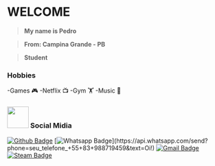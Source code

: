  # WELCOME 

> **My name is Pedro**

> **From:  Campina Grande - PB**

> **Student**


### Hobbies

-Games 🎮
-Netflix 📺
-Gym 🏋️
-Music 🎵


### <img src="https://media.giphy.com/media/huyZxIJvtqVeRp7QcS/giphy.gif" width="50"> Social Midia  



[![Github Badge](https://img.shields.io/badge/-Github-000?style=flat-square&logo=Github&logoColor=white&link=link_do_seu_perfil_no_github)](https://github.com/dantas-726)
[![Whatsapp Badge](https://img.shields.io/badge/-Whatsapp-4CA143?style=flat-square&labelColor=4CA143&logo=whatsapp&logoColor=white&link=https://api.whatsapp.com/send?phone=seu_telefone_55+DDD+número_de_telefone&text=Oi!)](https://api.whatsapp.com/send?phone=seu_telefone_+55+83+988719459&text=Oi!) 
[![Gmail Badge](https://img.shields.io/badge/-Gmail-c14438?style=flat-square&logo=Gmail&logoColor=white&link=mailto:seu_email)](mailto:pphd10@gmail.com)
[![Steam Badge](https://img.shields.io/badge/Steam-Profile-lightgrey)](https://steamcommunity.com/id/dantas726)
